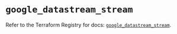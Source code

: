 # `google_datastream_stream`

Refer to the Terraform Registry for docs: [`google_datastream_stream`](https://registry.terraform.io/providers/hashicorp/google-beta/5.39.1/docs/resources/google_datastream_stream).
